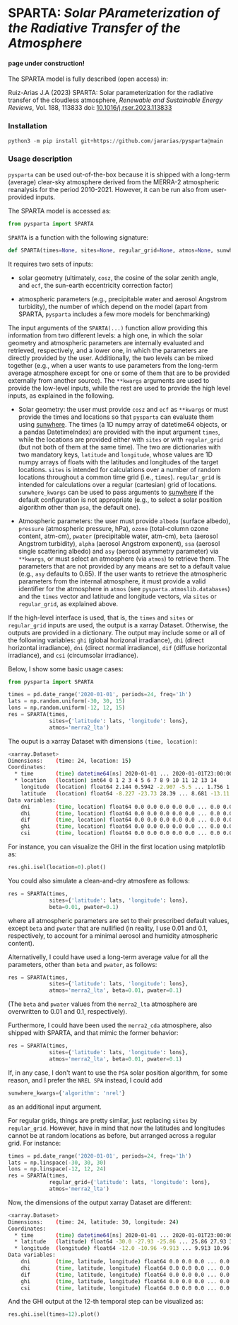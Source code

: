 # SPARTA: *Solar PArameterization of the Radiative Transfer of the Atmosphere*

#### page under construction!

The SPARTA model is fully described (open access) in:

Ruiz-Arias J.A (2023) SPARTA: Solar parameterization for the radiative transfer of the cloudless atmosphere, _Renewable and Sustainable Energy Reviews_, Vol. 188, 113833 doi: [10.1016/j.rser.2023.113833](https://doi.org/10.1016/j.rser.2023.113833)

### Installation

```python
python3 -m pip install git+https://github.com/jararias/pysparta@main
```

### Usage description

`pysparta` can be used out-of-the-box because it is shipped with a long-term (average) clear-sky atmosphere derived from the MERRA-2 atmospheric reanalysis for the period 2010-2021. However, it can be run also from user-provided inputs.

The SPARTA model is accessed as:

```python
from pysparta import SPARTA
```

`SPARTA` is a function with the following signature:

```python
def SPARTA(times=None, sites=None, regular_grid=None, atmos=None, sunwhere_kwargs=None, atmos_kwargs=None, **kwargs):
```

It requires two sets of inputs:

- solar geometry (ultimately, `cosz`, the cosine of the solar zenith angle, and `ecf`, the sun-earth eccentricity correction factor)

- atmospheric parameters (e.g., precipitable water and aerosol Angstrom turbidity), the number of which depend on the model (apart from SPARTA, `pysparta` includes a few more models for benchmarking)

The input arguments of the `SPARTA(...)` function allow providing this information from two different levels: a high one, in which the solar geometry and atmospheric parameters are internally evaluated and retrieved, respectively, and a lower one, in which the parameters are directly provided by the user. Additionally, the two levels can be mixed together (e.g., when a user wants to use parameters from the long-term average atmosphere except for one or some of them that are to be provided externally from another source). The `**kwargs` arguments are used to provide the low-level inputs, while the rest are used to provide the high level inputs, as explained in the following.

- Solar geometry: the user must provide `cosz` and `ecf` as `**kwargs` or must provide the times and locations so that `pysparta` can evaluate them using [sunwhere](https://github.com/jararias/sunwhere). The times (a 1D numpy array of datetime64 objects, or a pandas DatetimeIndex) are provided with the input argument `times`, while the locations are provided either with `sites` or with `regular_grid` (but not both of them at the same time). The two are dictionaries with two mandatory keys, `latitude` and `longitude`, whose values are 1D numpy arrays of floats with the latitudes and longitudes of the target locations. `sites` is intended for calculations over a number of random locations throughout a common time grid (i.e., `times`). `regular_grid` is intended for calculations over a regular (cartesian) grid of locations. `sunwhere_kwargs` can be used to pass arguments to [sunwhere](https://github.com/jararias/sunwhere) if the default configuration is not appropriate (e.g., to select a solar position algorithm other than `psa`, the default one).

- Atmospheric parameters: the user must provide `albedo` (surface albedo), `pressure` (atmospheric pressure, hPa), `ozone` (total-column ozone content, atm-cm), `pwater` (precipitable water, atm-cm), `beta` (aerosol Angstrom turbidity), `alpha` (aerosol Angstrom exponent), `ssa` (aerosol single scattering albedo) and `asy` (aerosol asymmetry parameter) via `**kwargs`, or must select an atmosphere (via `atmos`) to retrieve them. The parameters that are not provided by any means are set to a default value (e.g., `asy` defaults to 0.65).
If the user wants to retrieve the atmospheric parameters from the internal atmosphere, it must provide a valid identifier for the atmosphere in `atmos` (see `pysparta.atmoslib.databases`) and the `times` vector and latitude and longitude vectors, via `sites` or `regular_grid`, as explained above.

If the high-level interface is used, that is, the `times` and `sites` or `regular_grid` inputs are used, the output is a xarray Dataset. Otherwise, the outputs are provided in a dictionary. The output may include some or all of the following variables: `ghi` (global horizonal irradiance), `dhi` (direct horizontal irradiance), `dni` (direct normal irradiance), `dif` (diffuse horizontal irradiance), and `csi` (circumsolar irradiance).

Below, I show some basic usage cases:

```python
from pysparta import SPARTA

times = pd.date_range('2020-01-01', periods=24, freq='1h')
lats = np.random.uniform(-30, 30, 15)
lons = np.random.uniform(-12, 12, 15)
res = SPARTA(times,
             sites={'latitude': lats, 'longitude': lons},
             atmos='merra2_lta')
```

The ouput is a xarray Dataset with dimensions `(time, location)`:

```sh
<xarray.Dataset>
Dimensions:    (time: 24, location: 15)
Coordinates:
  * time       (time) datetime64[ns] 2020-01-01 ... 2020-01-01T23:00:00
  * location   (location) int64 0 1 2 3 4 5 6 7 8 9 10 11 12 13 14
    longitude  (location) float64 2.144 0.5942 -2.907 -5.5 ... 1.756 1.495 10.4
    latitude   (location) float64 -8.227 -23.73 28.39 ... 8.681 -13.11 -28.06
Data variables:
    dni        (time, location) float64 0.0 0.0 0.0 0.0 0.0 ... 0.0 0.0 0.0 0.0
    dhi        (time, location) float64 0.0 0.0 0.0 0.0 0.0 ... 0.0 0.0 0.0 0.0
    dif        (time, location) float64 0.0 0.0 0.0 0.0 0.0 ... 0.0 0.0 0.0 0.0
    ghi        (time, location) float64 0.0 0.0 0.0 0.0 0.0 ... 0.0 0.0 0.0 0.0
    csi        (time, location) float64 0.0 0.0 0.0 0.0 0.0 ... 0.0 0.0 0.0 0.0
```

For instance, you can visualize the GHI in the first location using matplotlib as:

```python
res.ghi.isel(location=0).plot()
```

You could also simulate a clean-and-dry atmosfere as follows:

```python
res = SPARTA(times,
             sites={'latitude': lats, 'longitude': lons},
             beta=0.01, pwater=0.1)
```

where all atmospheric parameters are set to their prescribed default values, except `beta` and `pwater` that are nullified (in reality, I use 0.01 and 0.1, respectively, to account for a minimal aerosol and humidity atmospheric content).

Alternativelly, I could have used a long-term average value for all the parameters, other than `beta` and `pwater`, as follows:

```python
res = SPARTA(times,
             sites={'latitude': lats, 'longitude': lons},
             atmos='merra2_lta', beta=0.01, pwater=0.1)
```

(The `beta` and `pwater` values from the `merra2_lta` atmosphere are overwritten to 0.01 and 0.1, respectively).

Furthermore, I could have been used the `merra2_cda` atmosphere, also shipped with SPARTA, and that mimic the former behavior:

```python
res = SPARTA(times,
             sites={'latitude': lats, 'longitude': lons},
             atmos='merra2_lta', beta=0.01, pwater=0.1)
```

If, in any case, I don't want to use the `PSA` solar position algorithm, for some reason, and I prefer the `NREL SPA` instead, I could add

```python
sunwhere_kwargs={'algorithm': 'nrel'}
```

as an additional input argument.

For regular grids, things are pretty similar, just replacing `sites` by `regular_grid`. However, have in mind that now the latitudes and longitudes cannot be at random locations as before, but arranged across a regular grid. For instance:

```python
times = pd.date_range('2020-01-01', periods=24, freq='1h')
lats = np.linspace(-30, 30, 30)
lons = np.linspace(-12, 12, 24)
res = SPARTA(times,
             regular_grid={'latitude': lats, 'longitude': lons},
             atmos='merra2_lta')
```

Now, the dimensions of the output xarray Dataset are different:

```sh
<xarray.Dataset>
Dimensions:    (time: 24, latitude: 30, longitude: 24)
Coordinates:
  * time       (time) datetime64[ns] 2020-01-01 ... 2020-01-01T23:00:00
  * latitude   (latitude) float64 -30.0 -27.93 -25.86 ... 25.86 27.93 30.0
  * longitude  (longitude) float64 -12.0 -10.96 -9.913 ... 9.913 10.96 12.0
Data variables:
    dni        (time, latitude, longitude) float64 0.0 0.0 0.0 ... 0.0 0.0 0.0
    dhi        (time, latitude, longitude) float64 0.0 0.0 0.0 ... 0.0 0.0 0.0
    dif        (time, latitude, longitude) float64 0.0 0.0 0.0 ... 0.0 0.0 0.0
    ghi        (time, latitude, longitude) float64 0.0 0.0 0.0 ... 0.0 0.0 0.0
    csi        (time, latitude, longitude) float64 0.0 0.0 0.0 ... 0.0 0.0 0.0
```

And the GHI output at the 12-th temporal step can be visualized as:

```python
res.ghi.isel(times=12).plot()
```
